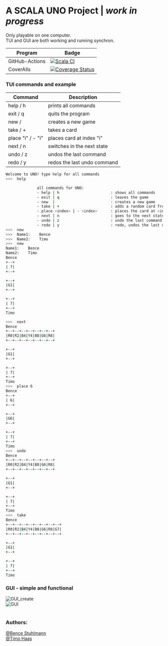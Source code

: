 # A SCALA UNO Project | *work in progress*
Only playable on one computer.<br/>
TUI and GUI are both working and running synchron.



Program  | Badge
--------|--------
GitHub-Actions | [![Scala CI](https://github.com/Bxnce/uno/actions/workflows/scala.yml/badge.svg?branch=main)](https://github.com/Bxnce/uno/actions/workflows/scala.yml)
CoverAlls | [![Coverage Status](https://coveralls.io/repos/github/Bxnce/uno/badge.svg?branch=main)](https://coveralls.io/github/Bxnce/uno?branch=main)
 




### TUI commands and example
Command | Description 
--------|--------
help      / h          | prints all commands
exit      / q          | quits the program
new       /            | creates a new game
take      / +          | takes a card
place "i" / - "i"      | places card at index "i"
next      / n          | switches in the next state
undo      / z          | undos the last command
redo      / y          | redos the last undo command


```sh
Welcome to UNO! type help for all commands
>>>  help

              all commands for UNO:
              - help | h                       : shows all commands
              - exit | q                       : leaves the game
              - new  |                         : creates a new game
              - take | +                       : adds a random card from the stack to the player
              - place <index> | - <index>      : places the card at <index>
              - next | n                       : goes to the next state   
              - undo | z                       : undo the last command
              - redo | y                       : redo, undos the last undo
>>>  new
>>>  Name1:    Bence
>>>  Name2:    Timo
>>>  new
Name1:    Bence
Name2:    Timo
Bence
+--+
| 7|
+--+

+--+
|G1|
+--+

+--+
| 7|
+--+
Timo

>>>  next
Bence
+--+--+--+--+--+--+--+
|R0|R2|B4|Y4|B8|G6|R8|
+--+--+--+--+--+--+--+

+--+
|G1|
+--+

+--+
| 7|
+--+
Timo
>>>  place 6
Bence
+--+
| 6|
+--+

+--+
|G6|
+--+

+--+
| 7|
+--+
Timo
>>>  undo
Bence
+--+--+--+--+--+--+--+
|R0|R2|B4|Y4|B8|G6|R8|
+--+--+--+--+--+--+--+

+--+
|G1|
+--+

+--+
| 7|
+--+
Timo
>>>  take
Bence
+--+--+--+--+--+--+--+--+
|R0|R2|B4|Y4|B8|G6|R8|G7|
+--+--+--+--+--+--+--+--+

+--+
|G1|
+--+

+--+
| 7|
+--+
Timo
```

### GUI - simple and functional

![GUI_create](https://media.giphy.com/media/BuomVNSdoNSzO4I00e/giphy.gif)<br/>
![GUI](https://media.giphy.com/media/WHAiEh2GOSL35SZAEo/giphy.gif)
<br/>
<br/>
### Authors: 
[@Bence Stuhlmann](https://github.com/Bxnce "Bences GitHub") <br/>
[@Timo Haas](https://github.com/haasentimo "Timos GitHub")

